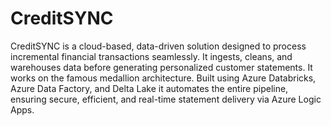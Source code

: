 # CreditSYNC
CreditSYNC is a cloud-based, data-driven solution designed to process incremental financial transactions seamlessly. It ingests, cleans, and warehouses data before generating personalized customer statements. It works on the famous medallion architecture. Built using Azure Databricks, Azure Data Factory, and Delta Lake it automates the entire pipeline, ensuring secure, efficient, and real-time statement delivery via Azure Logic Apps.
